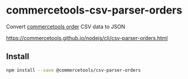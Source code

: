 # commercetools-csv-parser-orders

Convert [commercetools order](https://dev.commercetools.com/http-api-projects-orders.html) CSV data to JSON

https://commercetools.github.io/nodejs/cli/csv-parser-orders.html

## Install

```bash
npm install --save @commercetools/csv-parser-orders
```
